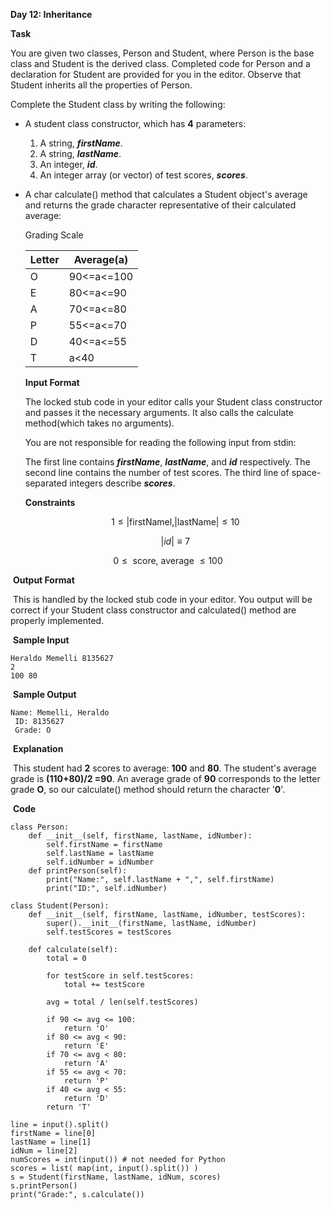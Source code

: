 **Day 12: Inheritance**

**Task**

You are given two classes, Person and Student, where Person is the base class and Student is the derived class. Completed code for Person and a declaration for Student are provided for you in the editor. Observe that Student inherits all the properties of Person.

Complete the Student class by writing the following:

- A student class constructor, which has **4** parameters:

  1. A string, ***firstName***.
  2. A string, ***lastName***.
  3. An integer, ***id***.
  4. An integer array (or vector) of test scores, ***scores***.

- A char calculate() method that calculates a Student object's average and returns the grade character representative of their calculated average:

  Grading Scale

  | Letter | Average(a) |
  | ------ | ---------- |
  | O      | 90<=a<=100 |
  | E      | 80<=a<=90  |
  | A      | 70<=a<=80  |
  | P      | 55<=a<=70  |
  | D      | 40<=a<=55  |
  | T      | a<40       |

  **Input Format**

  The locked stub code in your editor calls your Student class constructor and passes it the necessary arguments. It also calls the calculate method(which takes no arguments).

  You are not responsible for reading the following input from stdin:

  The first line contains ***firstName***, ***lastName***, and ***id*** respectively. The second line contains the number of test scores. The third line of space-separated integers describe ***scores***.

  **Constraints**

  
  $$
  1 \leq | \text {firstNamel,} | \text {lastName} | \leq 10
  $$

  $$
  |i d| \equiv 7
  $$

$$
0 \leq \text { score, average } \leq 100
$$



​		**Output Format**

​		This is handled by the locked stub code in your editor. You output will be correct if your Student class constructor and calculated() method are properly implemented.

​		**Sample Input**

```
Heraldo Memelli 8135627
2
100 80
```

​	**Sample Output**

```
Name: Memelli, Heraldo
 ID: 8135627
 Grade: O
```

​		**Explanation**

​		This student had **2** scores to average: **100** and **80**. The student's average grade is **(110+80)/2 =90**. An average grade of **90** corresponds to the letter grade **O**, so our calculate() method should return the character '**0**'.

​	**Code**

```
class Person:
	def __init__(self, firstName, lastName, idNumber):
		self.firstName = firstName
		self.lastName = lastName
		self.idNumber = idNumber
	def printPerson(self):
		print("Name:", self.lastName + ",", self.firstName)
		print("ID:", self.idNumber)
        
class Student(Person):
    def __init__(self, firstName, lastName, idNumber, testScores):
        super().__init__(firstName, lastName, idNumber)
        self.testScores = testScores

    def calculate(self):
        total = 0

        for testScore in self.testScores:
            total += testScore

        avg = total / len(self.testScores)

        if 90 <= avg <= 100:
            return 'O'
        if 80 <= avg < 90:
            return 'E'
        if 70 <= avg < 80:
            return 'A'
        if 55 <= avg < 70:
            return 'P'
        if 40 <= avg < 55:
            return 'D'
        return 'T'

line = input().split()
firstName = line[0]
lastName = line[1]
idNum = line[2]
numScores = int(input()) # not needed for Python
scores = list( map(int, input().split()) )
s = Student(firstName, lastName, idNum, scores)
s.printPerson()
print("Grade:", s.calculate())
```



